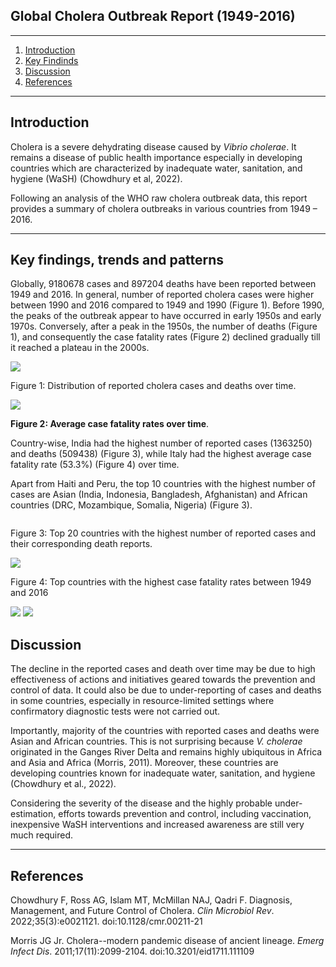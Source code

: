 ## **Global Cholera Outbreak Report (1949-2016)**

---

1. [Introduction](#introduction)
2. [Key Findinds](#key_findings)
3. [Discussion](#discussion)
4. [References](#references)

---

## **Introduction**

Cholera is a severe dehydrating disease caused by *Vibrio cholerae*. It remains a disease of public health importance especially in developing countries which are characterized by inadequate water, sanitation, and hygiene (WaSH) (Chowdhury et al, 2022).

Following an analysis of the WHO raw cholera outbreak data, this report provides a summary of cholera outbreaks in various countries from 1949 – 2016.

---

## **Key findings, trends and patterns**

Globally, 9180678 cases and 897204 deaths have been reported between 1949 and 2016\. In general, number of reported cholera cases were higher between 1990 and 2016 compared to 1949 and 1990 (Figure 1). Before 1990, the peaks of the outbreak appear to have occurred in early 1950s and early 1970s. Conversely, after a peak in the 1950s, the number of deaths (Figure 1), and consequently the case fatality rates (Figure 2\) declined gradually till it reached a plateau in the 2000s.

![](https://github.com/Tomi-beloved/hackbio-cancer-internship/blob/main/Satge%203/AMR_Phase%202/Images/Cholera%20Reported%20Death%20and%20Cases%20Over%20Time.jpeg)

Figure 1: Distribution of reported cholera cases and deaths over time.

 

![](https://github.com/Tomi-beloved/hackbio-cancer-internship/blob/main/Satge%203/AMR_Phase%202/Images/Average%20Cholera%20Fatality%20Rate%20Over%20Time.jpeg)

**Figure 2: Average case fatality rates over time**.

Country-wise, India had the highest number of reported cases (1363250) and deaths (509438) (Figure 3), while Italy had the highest average case fatality rate (53.3%) (Figure 4\) over time.

Apart from Haiti and Peru, the top 10 countries with the highest number of cases are Asian (India, Indonesia, Bangladesh, Afghanistan) and African countries (DRC, Mozambique, Somalia, Nigeria) (Figure 3).
 

 ![]()

Figure 3: Top 20 countries with the highest number of reported cases and their corresponding death reports.

 ![](https://github.com/Tomi-beloved/hackbio-cancer-internship/blob/main/Satge%203/AMR_Phase%202/Images/Top%2020%20Countries%20Reported%20and%20Deaths%20Cholera%20Cases.png)

Figure 4: Top countries with the highest case fatality rates between 1949 and 2016

![](https://github.com/Tomi-beloved/hackbio-cancer-internship/blob/main/Satge%203/AMR_Phase%202/Images/Top%2020%20Countries%20with%20Highest%20Fatality%20Rate.jpeg)
![](https://github.com/Tomi-beloved/hackbio-cancer-internship/blob/main/Satge%203/AMR_Phase%202/Images/Heatmap%20Average%20Cholera%20Fatality%20Rate%20by%20Year%20and%20Country%20(Top%2070%20Countries).png)
## **Discussion**

The decline in the reported cases and death over time may be due to high effectiveness of actions and initiatives geared towards the prevention and control of data. It could also be due to under-reporting of cases and deaths in some countries, especially in resource-limited settings where confirmatory diagnostic tests were not carried out.

Importantly, majority of the countries with reported cases and deaths were Asian and African countries. This is not surprising because *V. cholerae* originated in the Ganges River Delta and remains highly ubiquitous in Africa and Asia and Africa (Morris, 2011). Moreover, these countries are developing countries known for inadequate water, sanitation, and hygiene (Chowdhury et al., 2022).

Considering the severity of the disease and the highly probable under-estimation, efforts towards prevention and control, including vaccination, inexpensive WaSH interventions and increased awareness are still very much required.

---

## **References**

Chowdhury F, Ross AG, Islam MT, McMillan NAJ, Qadri F. Diagnosis, Management, and Future Control of Cholera. *Clin Microbiol Rev*. 2022;35(3):e0021121. doi:10.1128/cmr.00211-21

Morris JG Jr. Cholera--modern pandemic disease of ancient lineage. *Emerg Infect Dis*. 2011;17(11):2099-2104. doi:10.3201/eid1711.111109
